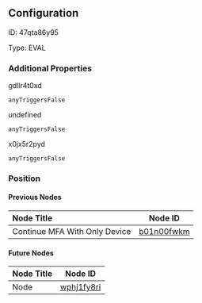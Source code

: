# <nil>
## Configuration
ID:  47qta86y95

Type: EVAL 







### Additional Properties
gdllr4t0xd
```string 
anyTriggersFalse
```


undefined
```string 
anyTriggersFalse
```


x0jx5r2pyd
```string 
anyTriggersFalse
```





### Position

#### Previous Nodes
| Node Title | Node ID |
| :------------- | ------------ |
| Continue MFA With Only Device | [b01n00fwkm](./b01n00fwkm.md) | 
 
 #### Future Nodes
| Node Title | Node ID |
| :------------- | ------------ |
| Node |[wphj1fy8ri](./wphj1fy8ri.md) | 